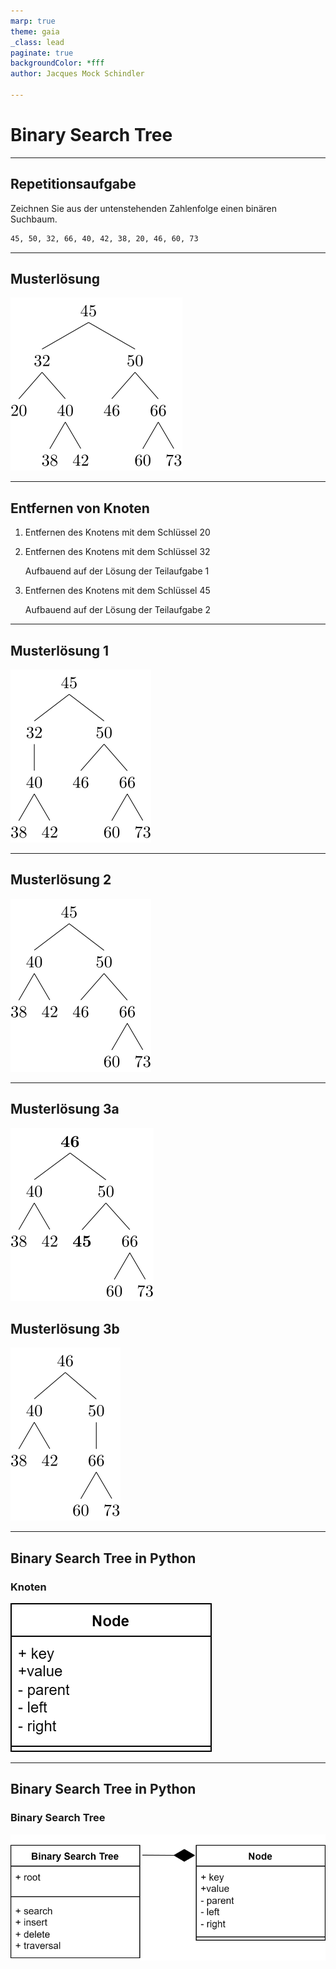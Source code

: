 ```yaml
---
marp: true
theme: gaia
_class: lead
paginate: true
backgroundColor: *fff
author: Jacques Mock Schindler

---
```


<style>
    section { justify-content: start; }
</style>

# Binary Search Tree

---

## Repetitionsaufgabe

Zeichnen Sie aus der untenstehenden Zahlenfolge einen binären Suchbaum.

```txt
45, 50, 32, 66, 40, 42, 38, 20, 46, 60, 73
```

---

## Musterlösung

![BST Musterlösung](./bst.svg)

---

## Entfernen von Knoten

1. Entfernen des Knotens mit dem Schlüssel 20
2. Entfernen des Knotens mit dem Schlüssel 32
   
   Aufbauend auf der Lösung der Teilaufgabe 1
3. Entfernen des Knotens mit dem Schlüssel 45
   
   Aufbauend auf der Lösung der Teilaufgabe 2

---

## Musterlösung 1

![Musterlösung 1](./bst-20.svg)

---

## Musterlösung 2

![Musterlösung 2](./bst-32.svg)

---

## Musterlösung 3a

![Musterlösung 3a](./bst-45a.svg)

## Musterlösung 3b

![Musterlösung 3a](./bst-45b.svg)

---

## Binary Search Tree in Python

### Knoten

![Knoten](./node.svg)

---

## Binary Search Tree in Python

### Binary Search Tree

![UML Diagramm](./bst_uml.svg)